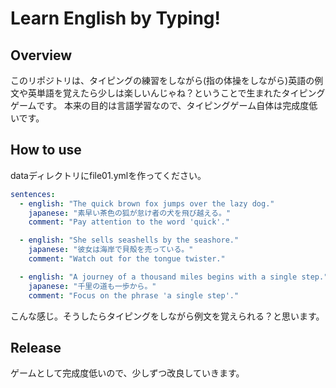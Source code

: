 # Learn English by Typing!

## Overview

このリポジトリは、タイピングの練習をしながら(指の体操をしながら)英語の例文や英単語を覚えたら少しは楽しいんじゃね？ということで生まれたタイピングゲームです。
本来の目的は言語学習なので、タイピングゲーム自体は完成度低いです。

## How to use

dataディレクトリにfile01.ymlを作ってください。

```yml
sentences:
  - english: "The quick brown fox jumps over the lazy dog."
    japanese: "素早い茶色の狐が怠け者の犬を飛び越える。"
    comment: "Pay attention to the word 'quick'."

  - english: "She sells seashells by the seashore."
    japanese: "彼女は海岸で貝殻を売っている。"
    comment: "Watch out for the tongue twister."

  - english: "A journey of a thousand miles begins with a single step."
    japanese: "千里の道も一歩から。"
    comment: "Focus on the phrase 'a single step'."
```

こんな感じ。そうしたらタイピングをしながら例文を覚えられる？と思います。

## Release

ゲームとして完成度低いので、少しずつ改良していきます。